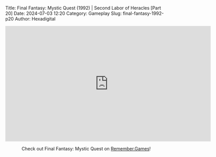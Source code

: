 Title: Final Fantasy: Mystic Quest (1992) | Second Labor of Heracles [Part 20]
Date: 2024-07-03 12:20
Category: Gameplay
Slug: final-fantasy-1992-p20
Author: Hexadigital

<center><iframe src="https://www.youtube.com/embed/3jDe6K3nre0?feature=oembed" allow="accelerometer; autoplay; encrypted-media; gyroscope; picture-in-picture" width="640" height="360" frameborder="0"></iframe>

Check out Final Fantasy: Mystic Quest on [Remember.Games](https://remember.games/game/8116/final-fantasy-mystic-quest/)!</center>